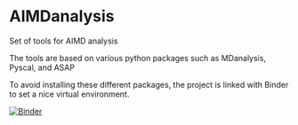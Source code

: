 # AIMDanalysis
Set of tools for AIMD analysis

The tools are based on various python packages such as MDanalysis, Pyscal, and ASAP

To avoid installing these different packages, the project is linked with Binder to set a nice virtual environment.

[![Binder](https://mybinder.org/badge_logo.svg)](https://mybinder.org/v2/gh/mamimela/AIMDanalysis/master)
